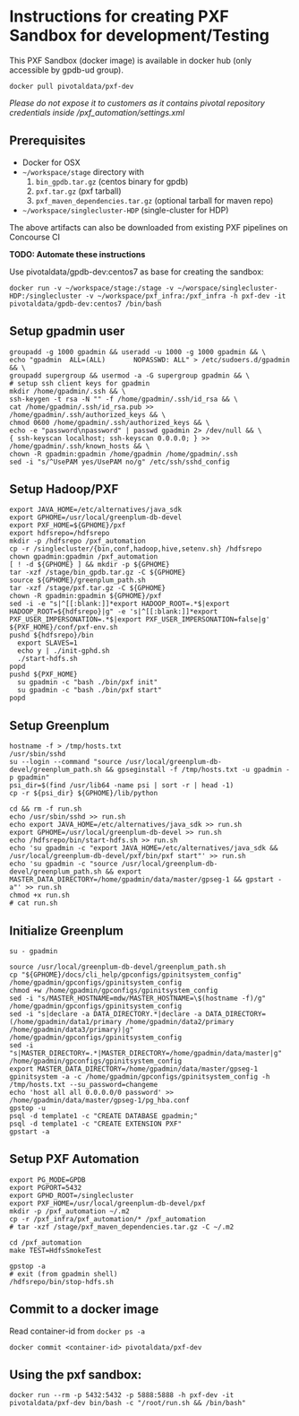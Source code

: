 # Instructions for creating PXF Sandbox for development/Testing


This PXF Sandbox (docker image) is available in docker hub (only accessible by gpdb-ud group).
 
```
docker pull pivotaldata/pxf-dev
```
*Please do not expose it to customers as it contains pivotal repository credentials inside /pxf_automation/settings.xml*

## Prerequisites
* Docker for OSX
* `~/workspace/stage` directory with
  1. `bin_gpdb.tar.gz` (centos binary for gpdb)
  2. `pxf.tar.gz` (pxf tarball)
  3. `pxf_maven_dependencies.tar.gz` (optional tarball for maven repo)
* `~/workspace/singlecluster-HDP` (single-cluster for HDP)

The above artifacts can also be downloaded from existing PXF pipelines on Concourse CI

**TODO: Automate these instructions**

Use pivotaldata/gpdb-dev:centos7 as base for creating the sandbox:
```
docker run -v ~/workspace/stage:/stage -v ~/worspace/singlecluster-HDP:/singlecluster -v ~/workspace/pxf_infra:/pxf_infra -h pxf-dev -it pivotaldata/gpdb-dev:centos7 /bin/bash
```

## Setup gpadmin user
```
groupadd -g 1000 gpadmin && useradd -u 1000 -g 1000 gpadmin && \
echo "gpadmin  ALL=(ALL)       NOPASSWD: ALL" > /etc/sudoers.d/gpadmin && \
groupadd supergroup && usermod -a -G supergroup gpadmin && \
# setup ssh client keys for gpadmin
mkdir /home/gpadmin/.ssh && \
ssh-keygen -t rsa -N "" -f /home/gpadmin/.ssh/id_rsa && \
cat /home/gpadmin/.ssh/id_rsa.pub >> /home/gpadmin/.ssh/authorized_keys && \
chmod 0600 /home/gpadmin/.ssh/authorized_keys && \
echo -e "password\npassword" | passwd gpadmin 2> /dev/null && \
{ ssh-keyscan localhost; ssh-keyscan 0.0.0.0; } >> /home/gpadmin/.ssh/known_hosts && \
chown -R gpadmin:gpadmin /home/gpadmin /home/gpadmin/.ssh
sed -i "s/^UsePAM yes/UsePAM no/g" /etc/ssh/sshd_config
```

## Setup Hadoop/PXF
```
export JAVA_HOME=/etc/alternatives/java_sdk 
export GPHOME=/usr/local/greenplum-db-devel
export PXF_HOME=${GPHOME}/pxf
export hdfsrepo=/hdfsrepo
mkdir -p /hdfsrepo /pxf_automation
cp -r /singlecluster/{bin,conf,hadoop,hive,setenv.sh} /hdfsrepo
chown gpadmin:gpadmin /pxf_automation
[ ! -d ${GPHOME} ] && mkdir -p ${GPHOME}
tar -xzf /stage/bin_gpdb.tar.gz -C ${GPHOME}
source ${GPHOME}/greenplum_path.sh
tar -xzf /stage/pxf.tar.gz -C ${GPHOME}
chown -R gpadmin:gpadmin ${GPHOME}/pxf
sed -i -e "s|^[[:blank:]]*export HADOOP_ROOT=.*$|export HADOOP_ROOT=${hdfsrepo}|g" -e 's|^[[:blank:]]*export PXF_USER_IMPERSONATION=.*$|export PXF_USER_IMPERSONATION=false|g' ${PXF_HOME}/conf/pxf-env.sh
pushd ${hdfsrepo}/bin
  export SLAVES=1
  echo y | ./init-gphd.sh
  ./start-hdfs.sh
popd
pushd ${PXF_HOME}
  su gpadmin -c "bash ./bin/pxf init"
  su gpadmin -c "bash ./bin/pxf start"
popd
```

## Setup Greenplum
```
hostname -f > /tmp/hosts.txt
/usr/sbin/sshd
su --login --command "source /usr/local/greenplum-db-devel/greenplum_path.sh && gpseginstall -f /tmp/hosts.txt -u gpadmin -p gpadmin"
psi_dir=$(find /usr/lib64 -name psi | sort -r | head -1)
cp -r ${psi_dir} ${GPHOME}/lib/python

cd && rm -f run.sh
echo /usr/sbin/sshd >> run.sh
echo export JAVA_HOME=/etc/alternatives/java_sdk >> run.sh
export GPHOME=/usr/local/greenplum-db-devel >> run.sh
echo /hdfsrepo/bin/start-hdfs.sh >> run.sh
echo 'su gpadmin -c "export JAVA_HOME=/etc/alternatives/java_sdk && /usr/local/greenplum-db-devel/pxf/bin/pxf start"' >> run.sh
echo 'su gpadmin -c "source /usr/local/greenplum-db-devel/greenplum_path.sh && export MASTER_DATA_DIRECTORY=/home/gpadmin/data/master/gpseg-1 && gpstart -a"' >> run.sh 
chmod +x run.sh
# cat run.sh
```

## Initialize Greenplum
```
su - gpadmin

source /usr/local/greenplum-db-devel/greenplum_path.sh
cp "${GPHOME}/docs/cli_help/gpconfigs/gpinitsystem_config" /home/gpadmin/gpconfigs/gpinitsystem_config
chmod +w /home/gpadmin/gpconfigs/gpinitsystem_config
sed -i "s/MASTER_HOSTNAME=mdw/MASTER_HOSTNAME=\$(hostname -f)/g" /home/gpadmin/gpconfigs/gpinitsystem_config
sed -i "s|declare -a DATA_DIRECTORY.*|declare -a DATA_DIRECTORY=(/home/gpadmin/data1/primary /home/gpadmin/data2/primary /home/gpadmin/data3/primary)|g" /home/gpadmin/gpconfigs/gpinitsystem_config
sed -i "s|MASTER_DIRECTORY=.*|MASTER_DIRECTORY=/home/gpadmin/data/master|g" /home/gpadmin/gpconfigs/gpinitsystem_config
export MASTER_DATA_DIRECTORY=/home/gpadmin/data/master/gpseg-1
gpinitsystem -a -c /home/gpadmin/gpconfigs/gpinitsystem_config -h /tmp/hosts.txt --su_password=changeme
echo 'host all all 0.0.0.0/0 password' >> /home/gpadmin/data/master/gpseg-1/pg_hba.conf
gpstop -u
psql -d template1 -c "CREATE DATABASE gpadmin;"
psql -d template1 -c "CREATE EXTENSION PXF"
gpstart -a
```

## Setup PXF Automation
```
export PG_MODE=GPDB
export PGPORT=5432
export GPHD_ROOT=/singlecluster
export PXF_HOME=/usr/local/greenplum-db-devel/pxf
mkdir -p /pxf_automation ~/.m2
cp -r /pxf_infra/pxf_automation/* /pxf_automation
# tar -xzf /stage/pxf_maven_dependencies.tar.gz -C ~/.m2

cd /pxf_automation
make TEST=HdfsSmokeTest

gpstop -a
# exit (from gpadmin shell)
/hdfsrepo/bin/stop-hdfs.sh
```

## Commit to a docker image
Read container-id from `docker ps -a`
```
docker commit <container-id> pivotaldata/pxf-dev
```

## Using the pxf sandbox:
```
docker run --rm -p 5432:5432 -p 5888:5888 -h pxf-dev -it pivotaldata/pxf-dev bin/bash -c "/root/run.sh && /bin/bash"
```